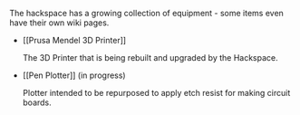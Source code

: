 The hackspace has a growing collection of equipment - some items even have their own wiki pages.

- [[Prusa Mendel 3D Printer]]

  The 3D Printer that is being rebuilt and upgraded by the Hackspace.

- [[Pen Plotter]] (in progress)

  Plotter intended to be repurposed to apply etch resist for making circuit boards.
